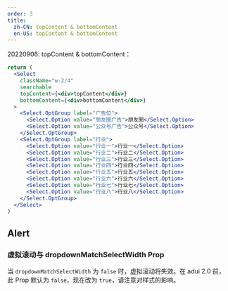 ```yaml
---
order: 3
title:
  zh-CN: topContent & bottomContent
  en-US: topContent & bottomContent
---
```


20220906: topContent & bottomContent：

```jsx
return (
  <Select
    className="w-2/4"
    searchable
    topContent={<div>topContent</div>}
    bottomContent={<div>bottomContent</div>}
  >
    <Select.OptGroup label="广告位">
      <Select.Option value="朋友圈广告">朋友圈</Select.Option>
      <Select.Option value="公众号广告">公众号</Select.Option>
    </Select.OptGroup>
    <Select.OptGroup label="行业">
      <Select.Option value="行业一">行业一</Select.Option>
      <Select.Option value="行业二">行业二</Select.Option>
      <Select.Option value="行业三">行业三</Select.Option>
      <Select.Option value="行业四">行业四</Select.Option>
      <Select.Option value="行业五">行业五</Select.Option>
      <Select.Option value="行业六">行业六</Select.Option>
      <Select.Option value="行业七">行业七</Select.Option>
      <Select.Option value="行业八">行业八</Select.Option>
    </Select.OptGroup>
  </Select>
)
```

## Alert

### 虚拟滚动与 dropdownMatchSelectWidth Prop

当 `dropdownMatchSelectWidth` 为 `false` 时，虚拟滚动将失效。在 adui 2.0 前，此 Prop 默认为 `false`，现在改为 `true`，请注意对样式的影响。
